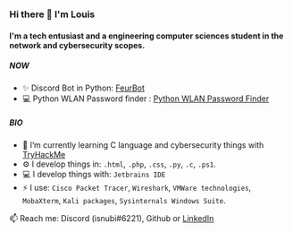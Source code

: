 ### Hi there 👋 I'm Louis

#### I'm a tech entusiast and a engineering computer sciences student in the network and cybersecurity scopes.

##### NOW

- ✨ Discord Bot in Python: [FeurBot](https://github.com/Isnubi/FeurBot/)
- 💻 Python WLAN Password finder : [Python WLAN Password Finder](https://github.com/Isnubi/python-wifi-password-finder/)

##### BIO

- 🌱 I’m currently learning C language and cybersecurity things with [TryHackMe](https://www.tryhackme.com)
- ⚙️ I develop things in: `.html`, `.php`, `.css`, `.py`, `.c`, `.ps1`.
- 💻 I develop things with: `Jetbrains IDE`
- ⚡ I use: `Cisco Packet Tracer`, `Wireshark`, `VMWare technologies`, `MobaXterm`, `Kali packages`, `Sysinternals Windows Suite`.


📫 Reach me: Discord (isnubi#6221), Github or [LinkedIn](https://www.linkedin.com/in/louis-gambart/)
